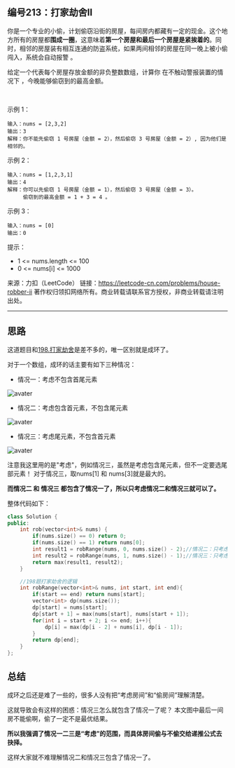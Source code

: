 ## 编号213：打家劫舍Ⅱ

你是一个专业的小偷，计划偷窃沿街的房屋，每间房内都藏有一定的现金。这个地方所有的房屋都**围成一圈**，这意味着**第一个房屋和最后一个房屋是紧挨着的**。同时，相邻的房屋装有相互连通的防盗系统，如果两间相邻的房屋在同一晚上被小偷闯入，系统会自动报警 。

给定一个代表每个房屋存放金额的非负整数数组，计算你 在不触动警报装置的情况下 ，今晚能够偷窃到的最高金额。

 

示例 1：
```
输入：nums = [2,3,2]
输出：3
解释：你不能先偷窃 1 号房屋（金额 = 2），然后偷窃 3 号房屋（金额 = 2）, 因为他们是相邻的。
```
示例 2：
```
输入：nums = [1,2,3,1]
输出：4
解释：你可以先偷窃 1 号房屋（金额 = 1），然后偷窃 3 号房屋（金额 = 3）。
     偷窃到的最高金额 = 1 + 3 = 4 。
```
示例 3：
```
输入：nums = [0]
输出：0 
```
提示：

* 1 <= nums.length <= 100
* 0 <= nums[i] <= 1000

来源：力扣（LeetCode）
链接：https://leetcode-cn.com/problems/house-robber-ii
著作权归领扣网络所有。商业转载请联系官方授权，非商业转载请注明出处。

---
## 思路
这道题目和[198.打家劫舍](https://github.com/caixiongjiang/caixiongjiang/blob/main/leetcode_java/leetcode_train/leetcode198.md)是差不多的，唯一区别就是成环了。

对于一个数组，成环的话主要有如下三种情况：

* 情况一：考虑不包含首尾元素

![avater](https://camo.githubusercontent.com/cda61fe4326306f85a0bb289439361feca5c8d6f06b034c822243d97651b4895/68747470733a2f2f696d672d626c6f672e6373646e696d672e636e2f32303231303132393136303734383634332e6a7067)

* 情况二：考虑包含首元素，不包含尾元素

![avater](https://camo.githubusercontent.com/7ddcbfca80ef22e908531cb5226a76f679fed6740348da9b3de45c1a7fddd848/68747470733a2f2f696d672d626c6f672e6373646e696d672e636e2f32303231303132393136303832313337342e6a7067)

* 情况三：考虑尾元素，不包含首元素

![avater](https://camo.githubusercontent.com/c6200435004b9fefd988195266a994ed85d727352104ea2192067ba8eed8942e/68747470733a2f2f696d672d626c6f672e6373646e696d672e636e2f32303231303132393136303834323439312e6a7067)

注意我这里用的是"考虑"，例如情况三，虽然是考虑包含尾元素，但不一定要选尾部元素！ 对于情况三，取nums[1] 和 nums[3]就是最大的。

**而情况二 和 情况三 都包含了情况一了，所以只考虑情况二和情况三就可以了。**

整体代码如下：
```c++
class Solution {
public:
    int rob(vector<int>& nums) {
        if(nums.size() == 0) return 0;
        if(nums.size() == 1) return nums[0];
        int result1 = robRange(nums, 0, nums.size() - 2);//情况二：只考虑首，不考虑尾
        int result2 = robRange(nums, 1, nums.size() - 1);//情况三：只考虑尾，不考虑首
        return max(result1, result2);
    }

    //198题打家劫舍的逻辑
    int robRange(vector<int>& nums, int start, int end){
        if(start == end) return nums[start];
        vector<int> dp(nums.size());
        dp[start] = nums[start];
        dp[start + 1] = max(nums[start], nums[start + 1]);
        for(int i = start + 2; i <= end; i++){
            dp[i] = max(dp[i - 2] + nums[i], dp[i - 1]);
        }
        return dp[end];
    }
};
```

## 总结
成环之后还是难了一些的，很多人没有把“考虑房间”和“偷房间”理解清楚。

这就导致会有这样的困惑：情况三怎么就包含了情况一了呢？ 本文图中最后一间房不能偷啊，偷了一定不是最优结果。

**所以我强调了情况一二三是“考虑”的范围，而具体房间偷与不偷交给递推公式去抉择。**

这样大家就不难理解情况二和情况三包含了情况一了。
